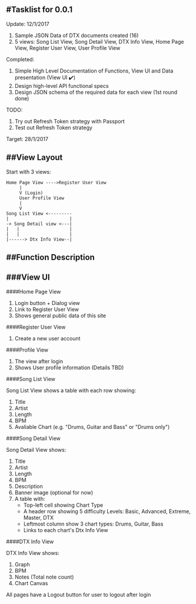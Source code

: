 #Tasklist for 0.0.1
---

Update: 12/1/2017

1. Sample JSON Data of DTX documents created (16)
2. 5 views: Song List View, Song Detail View, DTX Info View, Home Page View, Register User View, User Profile View  

Completed:  
1. Simple High Level Documentation of Functions, View UI and Data presentation  (View UI :heavy_check_mark:)  
2. Design high-level API functional specs  
3. Design JSON schema of the required data for each view (1st round done)

TODO:  
1. Try out Refresh Token strategy with Passport   
2. Test out Refresh Token strategy  

Target: 28/1/2017

##View Layout
---

Start with 3 views:

```
Home Page View ---->Register User View
     |
     V (Login)
     User Profile View
     |
     V
Song List View <---------
|                       |
-> Song Detail view <---| 
|   |                   |
|   |                   |
|------> Dtx Info View--|
```

##Function Description
---

###View UI
---
####Home Page View
1. Login button + Dialog view  
2. Link to Register User View   
3. Shows general public data of this site   

####Register User View
1. Create a new user account  

####Profile View   
1. The view after login   
2. Shows User profile information  (Details TBD)  

####Song List View

Song List View shows a table with each row showing:  
1. Title  
2. Artist  
3. Length  
4. BPM  
5. Avaliable Chart (e.g. "Drums, Guitar and Bass" or "Drums only")  

####Song Detail View

Song Detail View shows:  
1. Title  
2. Artist  
3. Length  
4. BPM  
5. Description  
6. Banner image (optional for now)  
7. A table with:  
   * Top-left cell showing Chart Type
   * A header row showing 5 difficulty Levels: Basic, Advanced, Extreme, Master, DTX  
   * Leftmost column show 3 chart types: Drums, Guitar, Bass  
   * Links to each chart's Dtx Info View  

####DTX Info View

DTX Info View shows:  
1. Graph  
2. BPM  
3. Notes (Total note count)   
4. Chart Canvas   

All pages have a Logout button for user to logout after login
